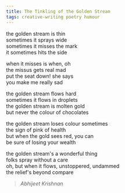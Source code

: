 ```yaml
---
title: The Tinkling of the Golden Stream 
tags: creative-writing poetry humour 
---
```


the golden stream is thin  
sometimes it sprays wide  
sometimes it misses the mark  
it sometimes hits the side  

when it misses is when, oh  
the missus gets real mad  
put the seat down! she says  
you make me really sad  

the golden stream flows hard  
sometimes it flows in droplets  
the golden stream is molten gold  
but never the colour of chocolates  

the golden stream loses colour sometimes  
the sign of pink of health  
but when the gold sees red, you can  
be sure of losing your wealth  

the golden stream's a wonderful thing  
folks spray without a care  
oh, but when it flows, unstoppered, undammed  
the relief's beyond compare 

> <cite>Abhijeet Krishnan</cite>

